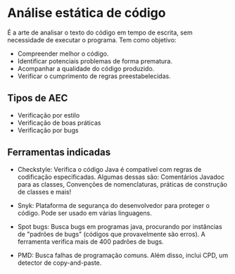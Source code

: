 # Análise estática de código

É a arte de analisar o texto do código em tempo de escrita, sem necessidade de executar o programa. Tem como objetivo:

- Compreender melhor o código.
- Identificar potenciais problemas de forma prematura.
- Acompanhar a qualidade do código produzido.
- Verificar o cumprimento de regras preestabelecidas.

## Tipos de AEC

- Verificação por estilo
- Verificação de boas práticas
- Verificação por bugs

## Ferramentas indicadas

- Checkstyle: Verifica o código Java é compatível com regras de codificação especificadas. Algumas dessas são: Comentários Javadoc para as classes, Convenções de nomenclaturas, práticas de construção de classes e mais!

- Snyk: Plataforma de segurança do desenvolvedor para proteger o código. Pode ser usado em várias linguagens.

- Spot bugs: Busca bugs em programas java, procurando por instâncias de "padrões de bugs" (códigos que provavelmente são erros). A ferramenta verifica mais de 400 padrões de bugs.

- PMD: Busca falhas de programação comuns. Além disso, inclui CPD, um detector de copy-and-paste.
